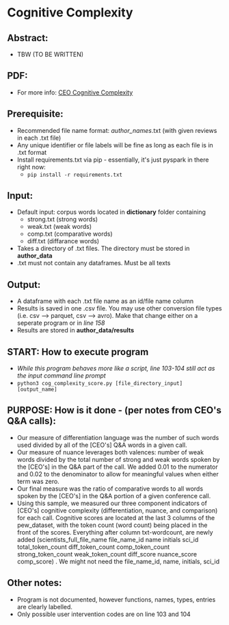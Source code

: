 # Cognitive Complexity 

## Abstract:
- TBW (TO BE WRITTEN)

## PDF: 
- For more info: [CEO Cognitive Complexity](ceo_cog_complexity.pdf)

## Prerequisite:
- Recommended file name format: _author_names_.txt (with given reviews in each .txt file)
- Any unique identifier or file labels will be fine as long as each file is in .txt format
- Install requirements.txt via pip - essentially, it's just pyspark in there right now:
    - `pip install -r requirements.txt`

## Input:
- Default input: corpus words located in **dictionary** folder containing
    - strong.txt (strong words)
    - weak.txt (weak words)
    - comp.txt (comparative words)
    - diff.txt (diffarance words)
- Takes a directory of .txt files. The directory must be stored in **author_data**
- .txt must not contain any dataframes. Must be all texts

## Output:
- A dataframe with each .txt file name as an id/file name column 
- Results is saved in one .csv file. You may use other conversion file types (i.e. csv --> parquet, csv --> avro). Make that change either on a seperate program or in _line 158_
- Results are stored in **author_data/results**

## START: How to execute program 
- _While this program behaves more like a script, line 103-104 still act as the input command line prompt_
- `python3 cog_complexity_score.py [file_directory_input] [output_name]`


## PURPOSE: How is it done - (per notes from CEO's Q&A calls):
- Our measure of differentiation language was the number of such words used divided by all of the [CEO's] Q&A words in a given call.
- Our measure of nuance leverages both valences: number of weak words divided by the total number of strong and weak words spoken by the [CEO's] in the Q&A part of the call. We added 0.01 to the numerator and 0.02 to the denominator to allow for meaningful values when either term was zero.
- Our final measure was the ratio of comparative words to all words spoken by the [CEO's] in the Q&A portion of a given conference call.
- Using this sample, we measured our three component indicators of [CEO's] cognitive complexity (differentiation, nuance, and comparison) for each call.
Cognitive scores are located at the last 3 columns of the pew_dataset, with the token count (word count) being placed in the front of the scores. Everything after column txt-wordcount, are newly added (scientists_full_file_name	file_name_id	name	initials	sci_id	total_token_count	diff_token_count	comp_token_count	strong_token_count	weak_token_count	diff_score	nuance_score	comp_score) . We might not need the file_name_id, name, initials, sci_id


## Other notes:
- Program is not documented, however functions, names, types, entries are clearly labelled. 
- Only possible user intervention codes are on line 103 and 104
